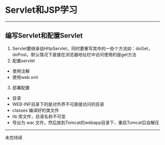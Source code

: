 # Servlet和JSP学习
---
## 编写Servlet和配置Servlet
1. Servlet要继承自HttpServlet，同时要重写其中的一些个方法如：doGet，doPost，默认情况下直接在浏览器地址栏中访问使用的是get方法
2. 配置servlet
  * 使用注解
  * 使用web.xml
3. 部署配置
  * 目录
  * WEB-INF目录下的是对外界不可直接访问的目录
  * classes 编译好的类文件
  * lib 库文件，目录名称不可变
  * 导出为 war 文件，然后放到Tomcat的webapp目录下，重启Tomcat后自解压
---
未完待续
   

	